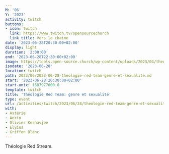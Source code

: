 ```yaml
---
M: '06'
Y: '2023'
activity: twitch
buttons:
- icon: twitch
  link: https://www.twitch.tv/opensourcechurch
  link_title: Vers la chaine
date: '2023-06-28T20:30:00+02:00'
display: light
duration: '2:00:00'
end: '2023-06-28T22:30:00+02:00'
image: https://tools.open-source.church/wp-content/uploads/2023/04/theologie-red-team-banner.jpg
isodate: '2023-06-28'
location: twitch
path: 2023/06/2023-06-28-theologie-red-team-genre-et-sexualite.md
start: '2023-06-28T20:30:00+02:00'
start-unix: 1687977000.0
template: twitch
title: 'Théologie Red Team: genre et sexualité'
type: event
url: /activities/twitch/2023/06/28/theologie-red-team-genre-et-sexualite
with:
- Astérie
- Aerin
- Olivier Keshavjee
- Elyius
- Griffon Blanc
---
```

Théologie Red Stream.